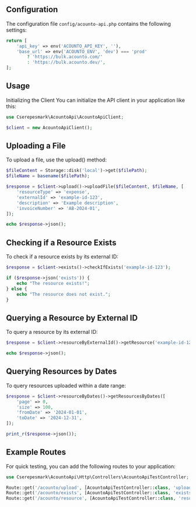 ## Configuration

The configuration file `config/acounto-api.php` contains the following settings:

```php
return [
    'api_key' => env('ACOUNTO_API_KEY', ''),
    'base_url' => env('ACOUNTO_ENV', 'dev') === 'prod'
        ? 'https://bulk.acounto.com/'
        : 'https://bulk.acounto.dev/',
];
```

## Usage
Initializing the Client
You can initialize the API client in your application like this:

```php
use Cserepesmark\AcountoApi\AcountoApiClient;

$client = new AcountoApiClient();
```

## Uploading a File
To upload a file, use the upload() method:

```php
$fileContent = Storage::disk('local')->get($filePath);
$fileName = basename($filePath);

$response = $client->upload()->uploadFile($fileContent, $fileName, [
    'resourceType' => 'expense',
    'externalId' => 'example-id-123',
    'description' => 'Example description',
    'invoiceNumber' => 'AB-2024-01',
]);

echo $response->json();
```

## Checking if a Resource Exists
To check if a resource exists by its external ID:

```php
$response = $client->exists()->checkIfExists('example-id-123');

if ($response->json('exists')) {
    echo "The resource exists!";
} else {
    echo "The resource does not exist.";
}
```

## Querying a Resource by External ID
To query a resource by its external ID:


```php
$response = $client->resourceByExternalId()->getResource('example-id-123');

echo $response->json();
```

## Querying Resources by Dates
To query resources uploaded within a date range:

```php
$response = $client->resourceByDates()->getResourcesByDates([
    'page' => 0,
    'size' => 100,
    'fromDate' => '2024-01-01',
    'toDate' => '2024-12-31',
]);

print_r($response->json());
```

## Example Routes
For quick testing, you can add the following routes to your application:

```php
use Cserepesmark\AcountoApi\Http\Controllers\AcountoApiTestController;

Route::get('/acounto/upload', [AcountoApiTestController::class, 'uploadExample']);
Route::get('/acounto/exists', [AcountoApiTestController::class, 'existsExample']);
Route::get('/acounto/resource', [AcountoApiTestController::class, 'resourceExample']);
```

